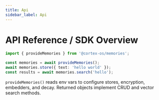```yaml
---
title: Api
sidebar_label: Api
---
```


# API Reference / SDK Overview

```ts
import { provideMemories } from '@cortex-os/memories';

const memories = await provideMemories();
await memories.store({ text: 'hello world' });
const results = await memories.search('hello');
```

`provideMemories()` reads env vars to configure stores, encryption, embedders, and decay. Returned objects implement CRUD and vector search methods.
